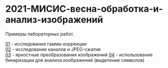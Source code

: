 # 2021-МИСИС-весна-обработка-и-анализ-изображений
Примеры лабораторных работ.

[01](./prj.labs/lab01/lab01.report.md.in.txt) - исследование гамма-коррекции  
[02](./prj.labs/lab02/lab02.report.md.in.txt) - исследование каналов и JPEG-сжатия  
[03](./prj.labs/lab03/lab03.report.md.in.txt) - яркостные преобразования изображений
[04](./prj.labs/lab04/lab04.report.md.in.txt) - использование бинаризации для анализа изображений (выделение символов)  
